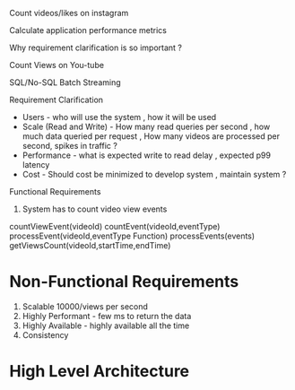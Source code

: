


Count videos/likes on instagram

Calculate application performance metrics


Why requirement clarification is so important ?


Count Views on You-tube


SQL/No-SQL
Batch Streaming


Requirement Clarification

* Users -  who will use the system , how it will be used
* Scale (Read and Write) - How many read queries per second , how much data queried per request , How many videos are processed per second, spikes in traffic ?
* Performance - what is expected write to read delay , expected p99 latency
* Cost - Should cost be minimized to develop system , maintain system ?


Functional Requirements

1. System has to count video view events

countViewEvent(videoId)
countEvent(videoId,eventType)
processEvent(videoId,eventType Function)
processEvents(events)
getViewsCount(videoId,startTime,endTime)


Non-Functional Requirements
=============================


1. Scalable 10000/views per second
2. Highly Performant - few ms to return the data
3. Highly Available - highly available all the time
4. Consistency


High Level Architecture
==============================